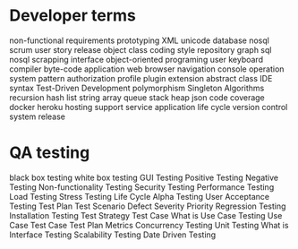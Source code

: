 # Developer terms

non-functional requirements
prototyping
XML
unicode
database
nosql
scrum
user story
release
object
class
coding style
repository
graph
sql
nosql
scrapping
interface
object-oriented programing
user
keyboard
compiler
byte-code
application
web
browser
navigation
console
operation system
pattern
authorization
profile
plugin
extension
abstract class
IDE
syntax
Test-Driven Development
polymorphism
Singleton
Algorithms
recursion
hash
list
string
array
queue
stack
heap
json
code coverage
docker
heroku
hosting
support service
application life cycle
version control system
release


# QA testing

black box testing
white box testing
GUI Testing
Positive Testing
Negative Testing
Non-functionality Testing
Security Testing
Performance Testing
Load Testing
Stress Testing
Life Cycle
Alpha Testing
User Acceptance Testing
Test Plan
Test Scenario
Defect
Severity
Priority
Regression Testing
Installation Testing
Test Strategy
Test Case
What is Use Case Testing
Use Case
Test Case
Test Plan
Metrics
Concurrency Testing
Unit Testing
What is Interface Testing
Scalability Testing
Date Driven Testing